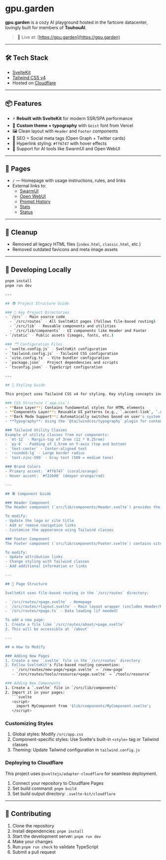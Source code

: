 # gpu.garden

**gpu.garden** is a cozy AI playground hosted in the fartcore datacenter, lovingly built for members of **TouhouAI**.

> 🌱 Live at: [https://gpu.garden](https://gpu.garden)

---

## 🛠 Tech Stack

- [SvelteKit](https://kit.svelte.dev)
- [Tailwind CSS v4](https://tailwindcss.com)
- Hosted on [Cloudflare](https://cloudflare.com)

---

## 📦 Features

- ⚡ **Rebuilt with SvelteKit** for modern SSR/SPA performance
- 🎨 **Custom theme + typography** with `Geist` font from Vercel
- 🖼️ Clean layout with `Header` and `Footer` components
- 🧠 SEO + Social meta tags (Open Graph + Twitter cards)
- 🔗 Hyperlink styling: `#ff6747` with hover effects
- 💬 Support for AI tools like SwarmUI and Open WebUI

---

## 📄 Pages

- `/` — Homepage with usage instructions, rules, and links
- External links to:
  - [SwarmUI](https://swarmui.gpu.garden/)
  - [Open WebUI](https://oui.gpu.garden/)
  - [Prompt History](https://prompts.gpu.garden/)
  - [Stats](https://stats.gpu.garden/)
  - [Status](https://status.gpu.garden/)

---

## 🧹 Cleanup

- Removed all legacy HTML files (`index.html`, `classic.html`, etc.)
- Removed outdated favicons and meta image assets

---

## 🧪 Developing Locally

```bash
pnpm install
pnpm run dev

---

## 📚 Project Structure Guide

### 📁 Key Project Directories
- `/src` - Main source code
  - `/src/routes` - All SvelteKit pages (follows file-based routing)
  - `/src/lib` - Reusable components and utilities
  - `/src/lib/components` - UI components like Header and Footer
- `/static` - Public assets (images, fonts, etc.)

### 🗂️ Configuration Files
- `svelte.config.js` - SvelteKit configuration
- `tailwind.config.js` - Tailwind CSS configuration
- `vite.config.ts` - Vite bundler configuration
- `package.json` - Project dependencies and scripts
- `tsconfig.json` - TypeScript configuration

---

## 🎨 Styling Guide

This project uses Tailwind CSS v4 for styling. Key styling concepts include:

### CSS Structure (`app.css`)
- **Base Layer**: Contains fundamental styles for HTML elements
- **Components Layer**: Reusable UI patterns (e.g., `.accent-link`, `.section-box`)
- **Dark Mode Support**: Automatically switches based on user's system preference
- **Typography**: Using the `@tailwindcss/typography` plugin for content-rich areas

### Tailwind Utility Classes
Example of utility classes from our components:
- `mt-12` - Margin-top of 3rem (12 * 0.25rem)
- `py-6` - Padding of 1.5rem on Y-axis (top and bottom)
- `text-center` - Center-aligned text
- `rounded-lg` - Large border radius
- `text-zinc-500` - Gray text (500 = medium tone)

### Brand Colors
- Primary accent: `#ff6747` (coral/orange)
- Hover accent: `#f22b00` (deeper orange/red)

---

## 🛠️ Component Guide

### Header Component
The Header component (`src/lib/components/Header.svelte`) provides the site navigation bar. 

To modify:
- Update the logo or site title
- Add or remove navigation links
- Customize the appearance using Tailwind classes

### Footer Component 
The Footer component (`src/lib/components/Footer.svelte`) contains site credits and links.

To modify:
- Update attribution links
- Change styling with Tailwind classes
- Add additional information or links

---

## 📄 Page Structure

SvelteKit uses file-based routing in the `/src/routes` directory:

- `/src/routes/+page.svelte` - Homepage
- `/src/routes/+layout.svelte` - Main layout wrapper (includes Header/Footer)
- `/src/routes/+page.ts` - Data loading (if needed)

To add a new page:
1. Create a file like `/src/routes/about/+page.svelte`
2. This will be accessible at `/about`

---

## ⚙️ How to Modify

### Adding New Pages
1. Create a new `.svelte` file in the `/src/routes` directory
2. Follow SvelteKit's file-based routing convention:
   - `/src/routes/new-page/+page.svelte` → `/new-page`
   - `/src/routes/tools/resource/+page.svelte` → `/tools/resource`

### Adding New Components
1. Create a `.svelte` file in `/src/lib/components`
2. Import it in your pages:
   ```svelte
   <script>
     import MyComponent from '$lib/components/MyComponent.svelte';
   </script>
   ```

### Customizing Styles
1. Global styles: Modify `/src/app.css`
2. Component-specific styles: Use Svelte's built-in `<style>` tag or Tailwind classes
3. Theming: Update Tailwind configuration in `tailwind.config.js`

### Deploying to Cloudflare
This project uses `@sveltejs/adapter-cloudflare` for seamless deployment.
1. Connect your repository to Cloudflare Pages
2. Set build command: `pnpm build`
3. Set build output directory: `.svelte-kit/cloudflare`

---

## 🤝 Contributing

1. Clone the repository
2. Install dependencies: `pnpm install`
3. Start the development server: `pnpm run dev`
4. Make your changes
5. Run `pnpm run check` to validate TypeScript
6. Submit a pull request